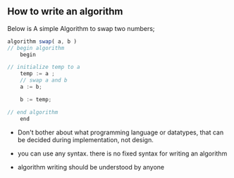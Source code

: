 ## How to write an algorithm

Below is A simple Algorithm to swap two numbers;

```js
algorithm swap( a, b )
// begin algorithm
    begin

// initialize temp to a
    temp := a ;
    // swap a and b
    a := b;

    b := temp;

// end algorithm
    end

```

- Don't bother about what programming language or datatypes, that can be decided during implementation, not design.

- you can use any syntax. there is no fixed syntax for writing an algorithm

- algorithm writing should be understood by anyone
